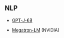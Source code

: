 ## NLP
- [GPT-J-6B](https://github.com/kingoflolz/mesh-transformer-jax)

- [Megatron-LM](https://github.com/NVIDIA/Megatron-LM) (NVIDIA)


